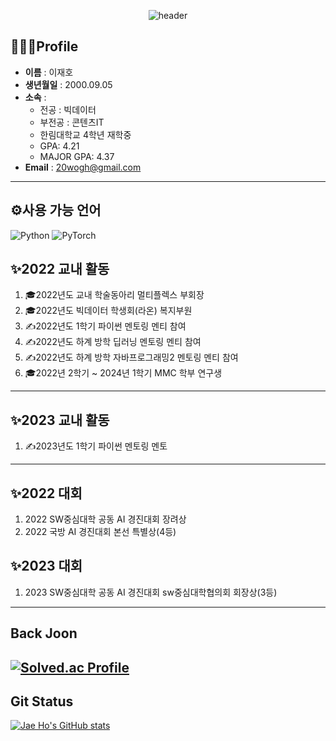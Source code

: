 <div align = 'center'>
  
![header](https://capsule-render.vercel.app/api?type=waving&height=200&color=gradient&text=LEE%20JAE%20HO&section=header&reversal=false&textBg=false&fontColor=0,1,2,3,4,5&fontAlign=50&animation=fadeIn)

</div>

## 👨🏻‍🎓Profile
- **이름** : 이재호 <br>
- **생년월일** : 2000.09.05 <br>
- **소속** : <br>
  - 전공 : 빅데이터 <br>
  - 부전공 : 콘텐츠IT <br>
  - 한림대학교 4학년 재학중
  - GPA: 4.21
  - MAJOR GPA: 4.37
- **Email** : 20wogh@gmail.com
***
## ⚙사용 가능 언어
![Python](https://img.shields.io/badge/Python-3776AB.svg?&style=for-the-badge&logo=Python&logoColor=white)
![PyTorch](https://img.shields.io/badge/PyTorch-EE4C2C.svg?&style=for-the-badge&logo=PyTorch&logoColor=white)
<!--
![Java](https://img.shields.io/badge/Java-007396.svg?&style=for-the-badge&logo=Java&logoColor=white)
![C](https://img.shields.io/badge/C-3DDC84.svg?&style=for-the-badge&logo=C&logoColor=white)
![C++](https://img.shields.io/badge/C++-00599C?style=for-the-badge&logo=C%2B%2B&logoColor=white)</a>&nbsp;
![R](https://img.shields.io/badge/R-1572B6.svg?&style=for-the-badge&logo=R&logoColor=white)
***
-->


<!--
## 📖2019 수강 과목 (전공)
|번호|과목명|
|:---:|:---:|
|1|자바프로그래밍1|
|2|이산수학|
|3|소프트웨어개론|
|4|소프트웨어세미나1|


## 📖2022 수강 과목 (전공) 

|번호|과목명|
|:---:|:---:|
|1|C프로그래밍|
|2|자료구조|
|3|자바프로그래밍2|
|4|소프트웨어세미나1|
|5|데이터사이언스기초|
|6|파이썬과학기초프로그래밍|
## 📖2022 수강 중인 과목 (전공)
|번호|과목명|
|:---:|:---:|
|1|C++프로그래밍|
|2|인공지능 수학|
|3|데이터베이스 기초|
|4|파이썬AI프로그래밍|
|5|스프트웨어 특강2 |

***
-->
## ✨2022 교내 활동
1. 🎓2022년도 교내 학술동아리 멀티플렉스 부회장
2. 🎓2022년도 빅데이터 학생회(라온) 복지부원
3. ✍2022년도 1학기 파이썬 멘토링 멘티 참여
4. ✍2022년도 하계 방학 딥러닝 멘토링 멘티 참여
5. ✍2022년도 하계 방학 자바프로그래밍2 멘토링 멘티 참여
6. 🎓2022년 2학기 ~ 2024년 1학기 MMC 학부 연구생 
***

## ✨2023 교내 활동
1. ✍2023년도 1학기 파이썬 멘토링 멘토
***
## ✨2022 대회
1. 2022 SW중심대학 공동 AI 경진대회 장려상
2. 2022 국방 AI 경진대회 본선 특별상(4등)
## ✨2023 대회
1. 2023 SW중심대학 공동 AI 경진대회 sw중심대학협의회 회장상(3등)

***
## Back Joon
[![Solved.ac Profile](http://mazassumnida.wtf/api/v2/generate_badge?boj=321wogh)](https://solved.ac/321wogh/)
---

## Git Status

[![Jae Ho's GitHub stats](https://github-readme-stats.vercel.app/api?username=wogh999&show_icons=true&theme=vue)](https://github.com/wogh999/github-readme-stats)


